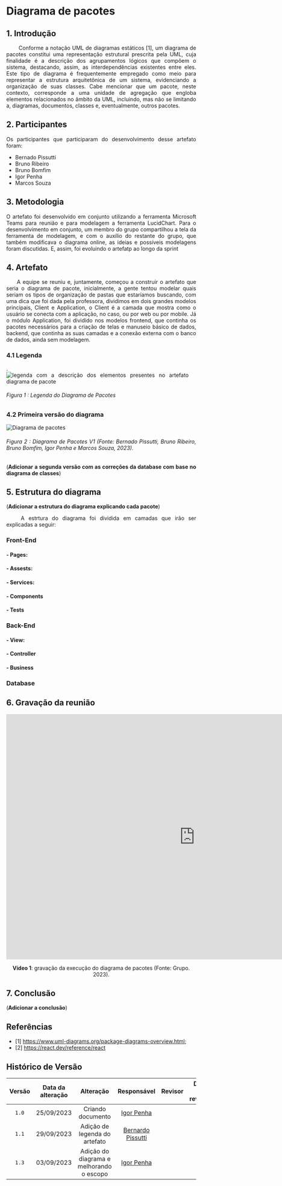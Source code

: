 <div class="body">
  
# Diagrama de pacotes

## 1. Introdução

<div align="justify">

&emsp;&emsp; Conforme a notação UML de diagramas estáticos [1], um diagrama de pacotes constitui uma representação estrutural prescrita pela UML, 
cuja finalidade é a descrição dos agrupamentos lógicos que compõem o sistema, destacando, assim, as interdependências existentes entre eles. 
Este tipo de diagrama é frequentemente empregado como meio para representar a estrutura arquitetônica de um sistema, evidenciando a organização de suas classes. 
Cabe mencionar que um pacote, neste contexto, corresponde a uma unidade de agregação que engloba elementos relacionados no âmbito da UML, incluindo, 
mas não se limitando a, diagramas, documentos, classes e, eventualmente, outros pacotes.

## 2. Participantes

Os participantes que participaram do desenvolvimento desse artefato foram:

- Bernado Pissutti
- Bruno Ribeiro
- Bruno Bomfim
- Igor Penha
- Marcos Souza

## 3. Metodologia

O artefato foi desenvolvido em conjunto utilizando a ferramenta Microsoft Teams para reunião e para modelagem a ferramenta LucidChart. 
Para o desenvolvimento em conjunto, um membro do grupo compartilhou a tela da ferramenta de modelagem, e com o auxílio do restante do grupo, 
que também modificava o diagrama online, as ideias e possíveis modelagens foram discutidas. E, assim, foi evoluindo o artefatp ao longo da sprint


## 4. Artefato

&emsp;&emsp;A equipe se reuniu e, juntamente, começou a construir o artefato que seria o diagrama de pacote, inicialmente, a gente tentou modelar quais seriam os tipos de organização de pastas que estaríamos buscando, com uma dica que foi dada pela professora, dividimos em dois grandes modelos principais, Client e Application, o Client é a camada que mostra como o usuário se conecta com a aplicação, no caso, ou por web ou por mobile. Já o módulo Application, foi dividido nos modelos frontend, que continha os pacotes necessários para a criação de telas e manuseio básico de dados, backend, que continha as suas camadas e a conexão externa com o banco de dados, ainda sem modelagem.

### 4.1 Legenda

<div style="display: center; align-items: center;">.
  <img src="../../images/t2-Modelagem/legendaDiagramaDePacote.png" alt="legenda com a descrição dos elementos  presentes no artefato diagrama de pacote" style="margin-right: 20px;"/>
  <div style="flex-grow: 1;">
    <h6 style="text-align: flex;">
    Figura 1 : Legenda do Diagrama de Pacotes
    </h6>
  </div>
</div>

### 4.2 Primeira versão do diagrama

<div style="display: center; align-items: center;">
  <img src="../../images/t2-Modelagem/DiagramaPacotes.jpg" alt="Diagrama de pacotes" style="margin-right: 20px;"/>
  <div style="flex-grow: 1;">
    <h6 style="text-align: flex;">
    Figura 2 : Diagrama de Pacotes V1 (Fonte: Bernado Pissutti, Bruno Ribeiro, Bruno Bomfim, Igor Penha e Marcos Souza, 2023).
    </h6>
  </div>
</div>


(**Adicionar a segunda versão com as correções da database com base no diagrama de classes**)

## 5. Estrutura do diagrama

(**Adicionar a estrutura do diagrama explicando cada pacote**)

&emsp;&emsp; A estrtura do diagrama foi dividida em camadas que irão ser explicadas a seguir:

### Front-End

#### - Pages:

#### - Assests:

#### - Services:

#### - Components

#### - Tests


### Back-End

#### - View:

#### - Controller

#### - Business

### Database

## 6. Gravação da reunião

<iframe width="1000vw" height="650vh" src="https://www.youtube.com/embed/_w_TTuf8hv8" title="reunião de execução do diagrama de pacotes" frameborder="0" allow="accelerometer; autoplay; clipboard-write; encrypted-media; gyroscope; picture-in-picture" allowfullscreen=""></iframe>
<div align="center">
<p> <b>Vídeo 1</b>: gravação da execução do diagrama de pacotes (Fonte: Grupo. 2023).</p>
</div>

## 7. Conclusão

(**Adicionar a conclusão**)


</div>

## Referências

- [1] https://www.uml-diagrams.org/package-diagrams-overview.html;
- [2] https://react.dev/reference/react

## Histórico de Versão

|  Versão  |   Data da alteração  |   Alteração  |  Responsável  |  Revisor  | Data de revisão |
| :--------: | :--------------------: | :-----------: | :--------------: | :--------: | :-----------------: |
|    `1.0`    |    25/09/2023   |  Criando documento  |  [Igor Penha](https://github.com/igorpenhaa)   |   |  |
|    `1.1`    |    29/09/2023   |  Adição de legenda do artefato  |  [Bernardo Pissutti](https://github.com/berssutti)   |   |  |
|    `1.3`    |    03/09/2023   |  Adição do diagrama e melhorando o escopo |  [Igor Penha](https://github.com/igorpenhaa)   |   |  |

</div>
